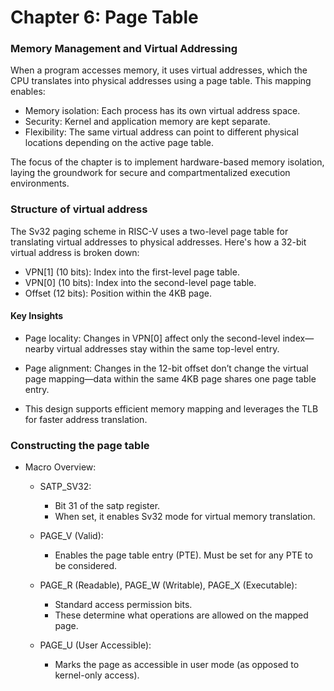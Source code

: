 # Chapter 6: Page Table

### Memory Management and Virtual Addressing
When a program accesses memory, it uses virtual addresses, which the CPU translates into physical addresses using a page table. This mapping enables:

- Memory isolation: Each process has its own virtual address space.
- Security: Kernel and application memory are kept separate.
- Flexibility: The same virtual address can point to different physical locations depending on the active page table.

The focus of the chapter is to implement hardware-based memory isolation, laying the groundwork for secure and compartmentalized execution environments.

### Structure of virtual address
The Sv32 paging scheme in RISC-V uses a two-level page table for translating virtual addresses to physical addresses. Here's how a 32-bit virtual address is broken down:

- VPN[1] (10 bits): Index into the first-level page table.
- VPN[0] (10 bits): Index into the second-level page table.
- Offset (12 bits): Position within the 4KB page.

#### Key Insights
- Page locality: Changes in VPN[0] affect only the second-level index—nearby virtual addresses stay within the same top-level entry.

- Page alignment: Changes in the 12-bit offset don’t change the virtual page mapping—data within the same 4KB page shares one page table entry.

- This design supports efficient memory mapping and leverages the TLB for faster address translation.

### Constructing the page table
- Macro Overview:
    - SATP_SV32:
        - Bit 31 of the satp register.
        - When set, it enables Sv32 mode for virtual memory translation.

    - PAGE_V (Valid):
        - Enables the page table entry (PTE). Must be set for any PTE to be considered.

    - PAGE_R (Readable), PAGE_W (Writable), PAGE_X (Executable):
        - Standard access permission bits.
        - These determine what operations are allowed on the mapped page.
    - PAGE_U (User Accessible):
        - Marks the page as accessible in user mode (as opposed to kernel-only access).